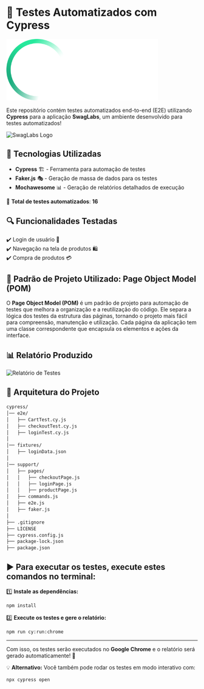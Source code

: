 # 🧪 Testes Automatizados com Cypress

![Cypress Logo](https://github.com/cypress-io/cypress/raw/develop/assets/cypress-logo-dark.png) 

Este repositório contém testes automatizados end-to-end (E2E) utilizando **Cypress** para a aplicação **SwagLabs**, um ambiente desenvolvido para testes automatizados!  

![SwagLabs Logo](https://github.com/user-attachments/assets/ebfaf140-63ed-4d6e-b0e2-725f7880bf9d) 

## 🚀 Tecnologias Utilizadas

- **Cypress** 🏗️ - Ferramenta para automação de testes
- **Faker.js** 🎭 - Geração de massa de dados para os testes
- **Mochawesome** 📊 - Geração de relatórios detalhados de execução

📌 **Total de testes automatizados**: **16**

## 🔍 Funcionalidades Testadas

✔️ Login de usuário 🔑  
✔️ Navegação na tela de produtos 🛍️  
✔️ Compra de produtos 💳  

## 📌 Padrão de Projeto Utilizado: **Page Object Model (POM)**

O **Page Object Model (POM)** é um padrão de projeto para automação de testes que melhora a organização e a reutilização do código. Ele separa a lógica dos testes da estrutura das páginas, tornando o projeto mais fácil para compreensão, manutenção e utilização. Cada página da aplicação tem uma classe correspondente que encapsula os elementos e ações da interface.

## 📊 Relatório Produzido

![Relatório de Testes](https://github.com/user-attachments/assets/637f4c98-d6dd-449c-b0df-0d9626d5aa38)

## 📂 Arquitetura do Projeto

```bash
cypress/
│── e2e/
│   ├── CartTest.cy.js
│   ├── checkoutTest.cy.js
│   ├── loginTest.cy.js
│
│── fixtures/
│   ├── loginData.json
│
│── support/
│   ├── pages/
│   │   ├── checkoutPage.js
│   │   ├── loginPage.js
│   │   ├── productPage.js
│   ├── commands.js
│   ├── e2e.js
│   ├── faker.js
│
├── .gitignore
├── LICENSE
├── cypress.config.js
├── package-lock.json
├── package.json
```

## ▶️ Para executar os testes, execute estes comandos no terminal:

1️⃣ **Instale as dependências:**
```sh
npm install
```

2️⃣ **Execute os testes e gere o relatório:**
```sh
npm run cy:run:chrome
```

---

Com isso, os testes serão executados no **Google Chrome** e o relatório será gerado automaticamente! 🎯

💡 **Alternativo:** Você também pode rodar os testes em modo interativo com:
```sh
npx cypress open
```


